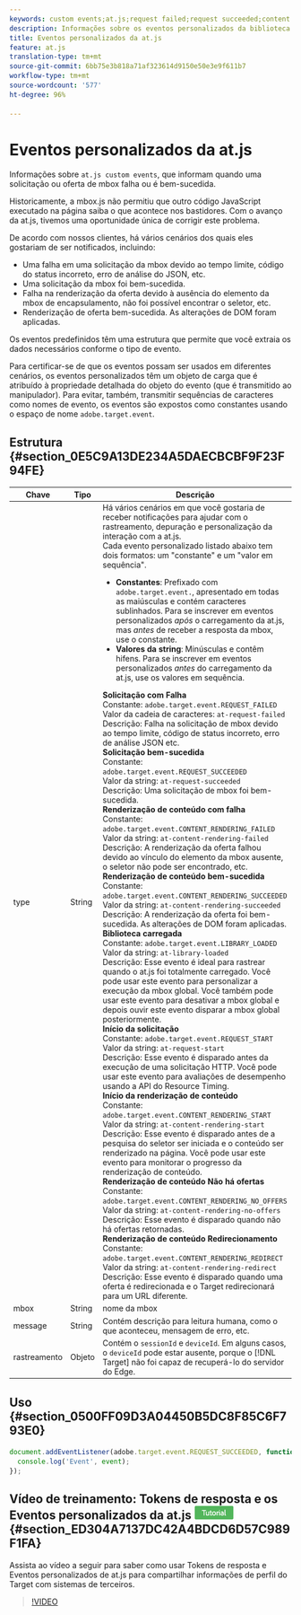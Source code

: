 ```yaml
---
keywords: custom events;at.js;request failed;request succeeded;content rendering failed;content rendering succeeded;library loaded;request start;content rendering start;content rendering no offers;content rendering rediret
description: Informações sobre os eventos personalizados da biblioteca at.js de JavaScript do Adobe Target.
title: Eventos personalizados da at.js
feature: at.js
translation-type: tm+mt
source-git-commit: 6bb75e3b818a71af323614d9150e50e3e9f611b7
workflow-type: tm+mt
source-wordcount: '577'
ht-degree: 96%

---
```



# Eventos personalizados da at.js

Informações sobre `at.js custom events`, que informam quando uma solicitação ou oferta de mbox falha ou é bem-sucedida.

Historicamente, a mbox.js não permitiu que outro código JavaScript executado na página saiba o que acontece nos bastidores. Com o avanço da at.js, tivemos uma oportunidade única de corrigir este problema.

De acordo com nossos clientes, há vários cenários dos quais eles gostariam de ser notificados, incluindo:

* Uma falha em uma solicitação da mbox devido ao tempo limite, código do status incorreto, erro de análise do JSON, etc.
* Uma solicitação da mbox foi bem-sucedida.
* Falha na renderização da oferta devido à ausência do elemento da mbox de encapsulamento, não foi possível encontrar o seletor, etc.
* Renderização de oferta bem-sucedida. As alterações de DOM foram aplicadas.

Os eventos predefinidos têm uma estrutura que permite que você extraia os dados necessários conforme o tipo de evento.

Para certificar-se de que os eventos possam ser usados em diferentes cenários, os eventos personalizados têm um objeto de carga que é atribuído à propriedade detalhada do objeto do evento (que é transmitido ao manipulador). Para evitar, também, transmitir sequências de caracteres como nomes de evento, os eventos são expostos como constantes usando o espaço de nome `adobe.target.event`.

## Estrutura {#section_0E5C9A13DE234A5DAECBCBF9F23F94FE}

| Chave | Tipo | Descrição |
|--- |--- |--- |
| type | String | Há vários cenários em que você gostaria de receber notificações para ajudar com o rastreamento, depuração e personalização da interação com a at.js.<br>Cada evento personalizado listado abaixo tem dois formatos: um &quot;constante&quot; e um &quot;valor em sequência&quot;.<ul><li>**Constantes**: Prefixado com `adobe.target.event.`, apresentado em todas as maiúsculas e contém caracteres sublinhados. Para se inscrever em eventos personalizados *após* o carregamento da at.js, mas *antes* de receber a resposta da mbox, use o constante.</li><li>**Valores da string**: Minúsculas e contêm hifens. Para se inscrever em eventos personalizados *antes* do carregamento da at.js, use os valores em sequência.</li></ul>**Solicitação com Falha**<br> Constante: `adobe.target.event.REQUEST_FAILED`<br>Valor da cadeia de caracteres: `at-request-failed`<br>Descrição: Falha na solicitação de mbox devido ao tempo limite, código de status incorreto, erro de análise JSON etc.<br>**Solicitação bem-sucedida**<br> Constante: `adobe.target.event.REQUEST_SUCCEEDED`<br>Valor da string: `at-request-succeeded`<br>Descrição: Uma solicitação de mbox foi bem-sucedida.<br>**Renderização de conteúdo com falha**<br> Constante: `adobe.target.event.CONTENT_RENDERING_FAILED`<br>Valor da string: `at-content-rendering-failed`<br>Descrição: A renderização da oferta falhou devido ao vínculo do elemento da mbox ausente, o seletor não pode ser encontrado, etc.<br>**Renderização de conteúdo bem-sucedida**<br> Constante: `adobe.target.event.CONTENT_RENDERING_SUCCEEDED`<br>Valor da string: `at-content-rendering-succeeded`<br>Descrição: A renderização da oferta foi bem-sucedida. As alterações de DOM foram aplicadas.<br>**Biblioteca carregada**<br> Constante: `adobe.target.event.LIBRARY_LOADED`<br>Valor da string: `at-library-loaded`<br>Descrição: Esse evento é ideal para rastrear quando o at.js foi totalmente carregado. Você pode usar este evento para personalizar a execução da mbox global. Você também pode usar este evento para desativar a mbox global e depois ouvir este evento disparar a mbox global posteriormente.<br>**Início da solicitação**<br> Constante: `adobe.target.event.REQUEST_START`<br>Valor da string: `at-request-start`<br>Descrição: Esse evento é disparado antes da execução de uma solicitação HTTP. Você pode usar este evento para avaliações de desempenho usando a API do Resource Timing.<br>**Início da renderização de conteúdo**<br> Constante: `adobe.target.event.CONTENT_RENDERING_START`<br>Valor da string: `at-content-rendering-start`<br>Descrição: Esse evento é disparado antes de a pesquisa do seletor ser iniciada e o conteúdo ser renderizado na página. Você pode usar este evento para monitorar o progresso da renderização de conteúdo.<br>**Renderização de conteúdo Não há ofertas**<br> Constante: `adobe.target.event.CONTENT_RENDERING_NO_OFFERS`<br>Valor da string: `at-content-rendering-no-offers`<br>Descrição: Esse evento é disparado quando não há ofertas retornadas.<br>**Renderização de conteúdo Redirecionamento**<br> Constante: `adobe.target.event.CONTENT_RENDERING_REDIRECT`<br>Valor da string: `at-content-rendering-redirect`<br>Descrição: Esse evento é disparado quando uma oferta é redirecionada e o Target redirecionará para um URL diferente. |
| mbox | String | nome da mbox |
| message | String | Contém descrição para leitura humana, como o que aconteceu, mensagem de erro, etc. |
| rastreamento | Objeto | Contém o `sessionId` e `deviceId`. Em alguns casos, o `deviceId` pode estar ausente, porque o [!DNL Target] não foi capaz de recuperá-lo do servidor do Edge. |

## Uso {#section_0500FF09D3A04450B5DC8F85C6F793E0}

```javascript
document.addEventListener(adobe.target.event.REQUEST_SUCCEEDED, function(event) { 
  console.log('Event', event); 
});
```

## Vídeo de treinamento: Tokens de resposta e os Eventos personalizados da at.js ![Etiqueta do tutorial](/help/assets/tutorial.png) {#section_ED304A7137DC42A4BDCD6D57C989F1FA}

Assista ao vídeo a seguir para saber como usar Tokens de resposta e Eventos personalizados de at.js para compartilhar informações de perfil do Target com sistemas de terceiros.

>[!VIDEO](https://video.tv.adobe.com/v/23253/)